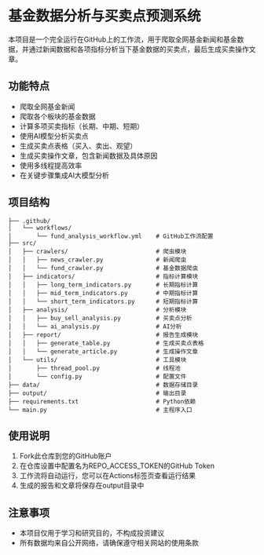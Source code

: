 # 基金数据分析与买卖点预测系统

本项目是一个完全运行在GitHub上的工作流，用于爬取全网基金新闻和基金数据，并通过新闻数据和各项指标分析当下基金数据的买卖点，最后生成买卖操作文章。

## 功能特点

- 爬取全网基金新闻
- 爬取各个板块的基金数据
- 计算多项买卖指标（长期、中期、短期）
- 使用AI模型分析买卖点
- 生成买卖点表格（买入、卖出、观望）
- 生成买卖操作文章，包含新闻数据及具体原因
- 使用多线程提高效率
- 在关键步骤集成AI大模型分析

## 项目结构

```
├── .github/
│   └── workflows/
│       └── fund_analysis_workflow.yml    # GitHub工作流配置
├── src/
│   ├── crawlers/                         # 爬虫模块
│   │   ├── news_crawler.py               # 新闻爬虫
│   │   └── fund_crawler.py               # 基金数据爬虫
│   ├── indicators/                       # 指标计算模块
│   │   ├── long_term_indicators.py       # 长期指标计算
│   │   ├── mid_term_indicators.py        # 中期指标计算
│   │   └── short_term_indicators.py      # 短期指标计算
│   ├── analysis/                         # 分析模块
│   │   ├── buy_sell_analysis.py          # 买卖点分析
│   │   └── ai_analysis.py                # AI分析
│   ├── report/                           # 报告生成模块
│   │   ├── generate_table.py             # 生成买卖点表格
│   │   └── generate_article.py           # 生成操作文章
│   └── utils/                            # 工具模块
│       ├── thread_pool.py                # 线程池
│       └── config.py                     # 配置文件
├── data/                                 # 数据存储目录
├── output/                               # 输出目录
├── requirements.txt                      # Python依赖
└── main.py                               # 主程序入口
```

## 使用说明

1. Fork此仓库到您的GitHub账户
2. 在仓库设置中配置名为REPO_ACCESS_TOKEN的GitHub Token
3. 工作流将自动运行，您可以在Actions标签页查看运行结果
4. 生成的报告和文章将保存在output目录中

## 注意事项

- 本项目仅用于学习和研究目的，不构成投资建议
- 所有数据均来自公开网络，请确保遵守相关网站的使用条款
